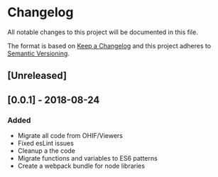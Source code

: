 # Changelog
All notable changes to this project will be documented in this file.

The format is based on [Keep a Changelog](http://keepachangelog.com/en/1.0.0/)
and this project adheres to [Semantic Versioning](http://semver.org/spec/v2.0.0.html).

## [Unreleased]

## [0.0.1] - 2018-08-24
### Added
- Migrate all code from OHIF/Viewers
- Fixed esLint issues
- Cleanup a the code
- Migrate functions and variables to ES6 patterns
- Create a webpack bundle for node libraries